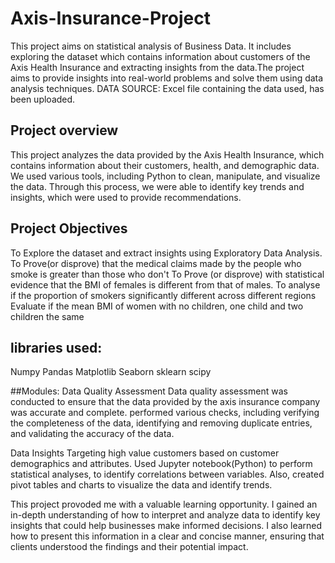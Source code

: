 # Axis-Insurance-Project
This project aims on statistical analysis of Business Data. It includes exploring the dataset which contains information about customers of the Axis Health Insurance  and extracting insights from the data.The project aims to provide insights into real-world problems and solve them using data analysis techniques.
DATA SOURCE: Excel file containing the data used, has been uploaded.

## Project overview
This project analyzes the data provided by the Axis Health Insurance, which contains information about their customers, health, and demographic data. We used various tools, including Python to clean, manipulate, and visualize the data. Through this process, we were able to identify key trends and insights, which were used to provide recommendations.

## Project Objectives
To Explore the dataset and extract insights using Exploratory Data Analysis. 
To Prove(or disprove) that the medical claims made by the people who smoke is greater than those who don't
To Prove (or disprove) with statistical evidence that the BMI of females is different from that of males.
To analyse if the proportion of smokers significantly different across different regions
Evaluate if the mean BMI of women with no children, one child and two children the same

## libraries used:
Numpy
Pandas
Matplotlib
Seaborn
sklearn
scipy

##Modules:
Data Quality Assessment
Data quality assessment was conducted to ensure that the data provided by the axis insurance company was accurate and complete. performed various checks, including verifying the completeness of the data, identifying and removing duplicate entries, and validating the accuracy of the data.

Data Insights
Targeting high value customers based on customer demographics and attributes. Used Jupyter notebook(Python) to perform statistical analyses, to identify correlations between variables. Also, created pivot tables and charts to visualize the data and identify trends.


This project provoded me with a valuable learning opportunity. I gained an in-depth understanding of how to interpret and analyze data to identify key insights that could help businesses make informed decisions. I also learned how to present this information in a clear and concise manner, ensuring that clients understood the findings and their potential impact.
